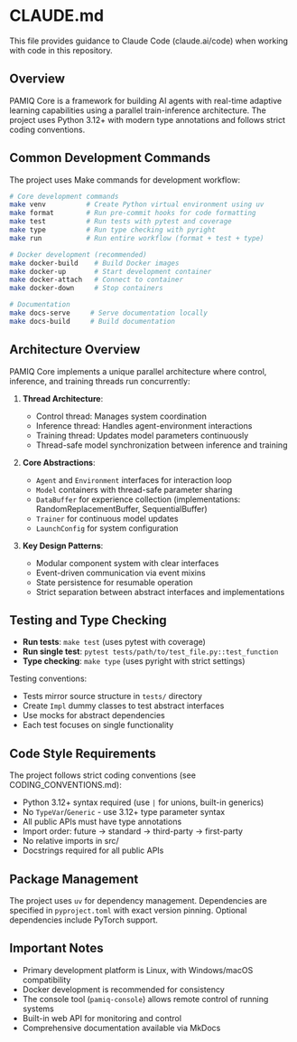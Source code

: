 # CLAUDE.md

This file provides guidance to Claude Code (claude.ai/code) when working with code in this repository.

## Overview

PAMIQ Core is a framework for building AI agents with real-time adaptive learning capabilities using a parallel train-inference architecture. The project uses Python 3.12+ with modern type annotations and follows strict coding conventions.

## Common Development Commands

The project uses Make commands for development workflow:

```bash
# Core development commands
make venv          # Create Python virtual environment using uv
make format        # Run pre-commit hooks for code formatting
make test          # Run tests with pytest and coverage
make type          # Run type checking with pyright
make run           # Run entire workflow (format + test + type)

# Docker development (recommended)
make docker-build    # Build Docker images
make docker-up       # Start development container
make docker-attach   # Connect to container
make docker-down     # Stop containers

# Documentation
make docs-serve     # Serve documentation locally
make docs-build     # Build documentation
```

## Architecture Overview

PAMIQ Core implements a unique parallel architecture where control, inference, and training threads run concurrently:

1. **Thread Architecture**:

    - Control thread: Manages system coordination
    - Inference thread: Handles agent-environment interactions
    - Training thread: Updates model parameters continuously
    - Thread-safe model synchronization between inference and training

2. **Core Abstractions**:

    - `Agent` and `Environment` interfaces for interaction loop
    - `Model` containers with thread-safe parameter sharing
    - `DataBuffer` for experience collection (implementations: RandomReplacementBuffer, SequentialBuffer)
    - `Trainer` for continuous model updates
    - `LaunchConfig` for system configuration

3. **Key Design Patterns**:

    - Modular component system with clear interfaces
    - Event-driven communication via event mixins
    - State persistence for resumable operation
    - Strict separation between abstract interfaces and implementations

## Testing and Type Checking

- **Run tests**: `make test` (uses pytest with coverage)
- **Run single test**: `pytest tests/path/to/test_file.py::test_function`
- **Type checking**: `make type` (uses pyright with strict settings)

Testing conventions:

- Tests mirror source structure in `tests/` directory
- Create `Impl` dummy classes to test abstract interfaces
- Use mocks for abstract dependencies
- Each test focuses on single functionality

## Code Style Requirements

The project follows strict coding conventions (see CODING_CONVENTIONS.md):

- Python 3.12+ syntax required (use `|` for unions, built-in generics)
- No `TypeVar`/`Generic` - use 3.12+ type parameter syntax
- All public APIs must have type annotations
- Import order: future → standard → third-party → first-party
- No relative imports in src/
- Docstrings required for all public APIs

## Package Management

The project uses `uv` for dependency management. Dependencies are specified in `pyproject.toml` with exact version pinning. Optional dependencies include PyTorch support.

## Important Notes

- Primary development platform is Linux, with Windows/macOS compatibility
- Docker development is recommended for consistency
- The console tool (`pamiq-console`) allows remote control of running systems
- Built-in web API for monitoring and control
- Comprehensive documentation available via MkDocs
